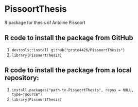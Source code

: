 # PissoortThesis
R package for thesis of Antoine Pissoort

## R code to install the package from GitHub
1. `devtools::install_github("proto4426/PissoortThesis")`
2. `library(PissoortThesis)`

## R code to install the package from a local repository:
1. `install.packages("path-to-PissoortThesis", repos = NULL, type="source")`
2. `library(PissoortThesis)`
